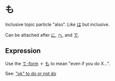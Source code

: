 # も

Inclusive topic particle "also". Like [は](は) but inclusive.

Can be attached after [に](に), [へ](へ), and [で](で).

## Expression

 Use the [て-form](・て) ＋ [も](も) to mean "even if you do X...".
 
 See: ["ok" to do or not do](ok-to-do)
